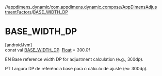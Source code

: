 //[appdimens_dynamic](../../../index.md)/[com.appdimens.dynamic.compose](../index.md)/[AppDimensAdjustmentFactors](index.md)/[BASE_WIDTH_DP](-b-a-s-e_-w-i-d-t-h_-d-p.md)

# BASE_WIDTH_DP

[androidJvm]\
const val [BASE_WIDTH_DP](-b-a-s-e_-w-i-d-t-h_-d-p.md): [Float](https://kotlinlang.org/api/core/kotlin-stdlib/kotlin/-float/index.html) = 300.0f

EN Base reference width DP for adjustment calculation (e.g., 300dp).

PT Largura DP de referência base para o cálculo de ajuste (ex: 300dp).